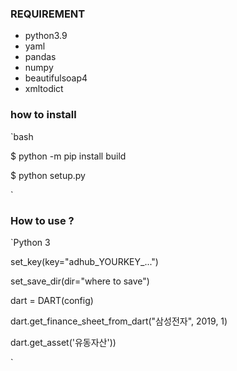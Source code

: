 ### REQUIREMENT
- python3.9
- yaml
- pandas
- numpy
- beautifulsoap4
- xmltodict 


### how to install
`bash 
<p> $ python -m pip install build </p>
<p> $ python setup.py </p>
`

### How to use ?
`Python 3
<p> set_key(key="adhub_YOURKEY_...") </p>
<p> set_save_dir(dir="where to save") </p>


<p> dart = DART(config) </p>
<p>dart.get_finance_sheet_from_dart("삼성전자", 2019, 1)</p>
<p>dart.get_asset('유동자산'))</p>
`
